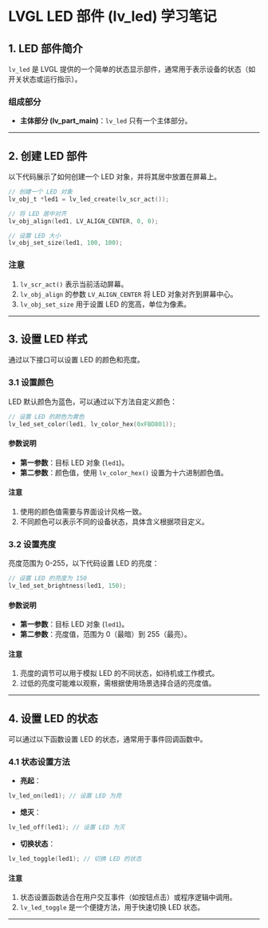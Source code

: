 # LVGL LED 部件 (lv_led) 学习笔记

## 1. LED 部件简介
`lv_led` 是 LVGL 提供的一个简单的状态显示部件，通常用于表示设备的状态（如开关状态或运行指示）。

### 组成部分
- **主体部分 (lv_part_main)**：`lv_led` 只有一个主体部分。

---

## 2. 创建 LED 部件
以下代码展示了如何创建一个 LED 对象，并将其居中放置在屏幕上。

```c
// 创建一个 LED 对象
lv_obj_t *led1 = lv_led_create(lv_scr_act());

// 将 LED 居中对齐
lv_obj_align(led1, LV_ALIGN_CENTER, 0, 0);

// 设置 LED 大小
lv_obj_set_size(led1, 100, 100);
```

### 注意
1. `lv_scr_act()` 表示当前活动屏幕。
2. `lv_obj_align` 的参数 `LV_ALIGN_CENTER` 将 LED 对象对齐到屏幕中心。
3. `lv_obj_set_size` 用于设置 LED 的宽高，单位为像素。

---

## 3. 设置 LED 样式
通过以下接口可以设置 LED 的颜色和亮度。

### 3.1 设置颜色
LED 默认颜色为蓝色，可以通过以下方法自定义颜色：

```c
// 设置 LED 的颜色为黄色
lv_led_set_color(led1, lv_color_hex(0xFBD801));
```
#### 参数说明
- **第一参数**：目标 LED 对象 (`led1`)。
- **第二参数**：颜色值，使用 `lv_color_hex()` 设置为十六进制颜色值。

#### 注意
1. 使用的颜色值需要与界面设计风格一致。
2. 不同颜色可以表示不同的设备状态，具体含义根据项目定义。

### 3.2 设置亮度
亮度范围为 0-255，以下代码设置 LED 的亮度：

```c
// 设置 LED 的亮度为 150
lv_led_set_brightness(led1, 150);
```
#### 参数说明
- **第一参数**：目标 LED 对象 (`led1`)。
- **第二参数**：亮度值，范围为 0（最暗）到 255（最亮）。

#### 注意
1. 亮度的调节可以用于模拟 LED 的不同状态，如待机或工作模式。
2. 过低的亮度可能难以观察，需根据使用场景选择合适的亮度值。

---

## 4. 设置 LED 的状态
可以通过以下函数设置 LED 的状态，通常用于事件回调函数中。

### 4.1 状态设置方法
- **亮起**：
```c
lv_led_on(led1); // 设置 LED 为亮
```
- **熄灭**：
```c
lv_led_off(led1); // 设置 LED 为灭
```
- **切换状态**：
```c
lv_led_toggle(led1); // 切换 LED 的状态
```

#### 注意
1. 状态设置函数适合在用户交互事件（如按钮点击）或程序逻辑中调用。
2. `lv_led_toggle` 是一个便捷方法，用于快速切换 LED 状态。

---


